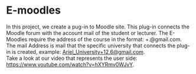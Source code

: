 # E-moodles
In this project, we create a pug-in to Moodle site. 
This plug-in connects the Moodle forum with the account mail of the student or lecturer. 
The E-Moodles require the address of the course in the format: <mail-address>+<num-coruse>.<forum-num>@gmail.com. 
The mail Address is mail that the specific university that connects the plug-in is created,
example: Ariel_University+12.6@gmail.com.   
Take a look at our video that represents the user side: https://www.youtube.com/watch?v=hXYRmv0WJvY.
